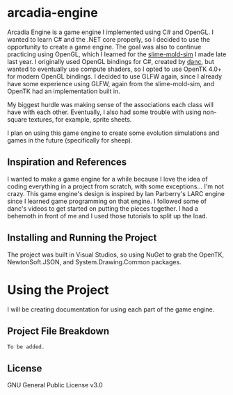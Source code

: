 # arcadia-engine
Arcadia Engine is a game engine I implemented using C# and OpenGL. I wanted to learn C# and the .NET core properly, so I decided to use the opportunity to create a game engine. The goal was also to continue practicing using OpenGL, which I learned for the [slime-mold-sim](https://github.com/OchaKaru/slime-mold-sim/) I made late last year. I originally used OpenGL bindings for C#, created by [danc](https://www.youtube.com/@dancdev), but wanted to eventually use compute shaders, so I opted to use OpenTK 4.0+ for modern OpenGL bindings. I decided to use GLFW again, since I already have some experience using GLFW, again from the slime-mold-sim, and OpenTK had an implementation built in.

My biggest hurdle was making sense of the associations each class will have with each other. Eventually, I also had some trouble with using non-square textures, for example, sprite sheets.

I plan on using this game engine to create some evolution simulations and games in the future (specifically for sheep).

## Inspiration and References
I wanted to make a game engine for a while because I love the idea of coding everything in a project from scratch, with some exceptions... I'm not crazy. This game engine's design is inspired by Ian Parberry's LARC engine since I learned game programming on that engine. I followed some of danc's videos to get started on putting the pieces together. I had a behemoth in front of me and I used those tutorials to split up the load.

## Installing and Running the Project
The project was built in Visual Studios, so using NuGet to grab the OpenTK, NewtonSoft.JSON, and System.Drawing.Common packages.

# Using the Project
I will be creating documentation for using each part of the game engine.

## Project File Breakdown
```
To be added.
```

## License
GNU General Public License v3.0
